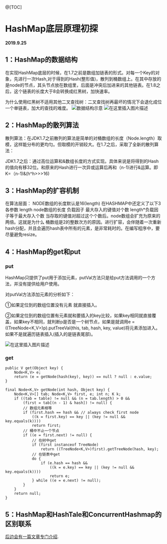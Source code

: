 ﻿@[TOC]
# HashMap底层原理初探
**2019.9.25**
## 1：HashMap的数据结构
在实现HashMap底层的时候，在1.7之前是数组加链表的形式。对每一个Key的对象，先进行一次Hash,对于得到的Hash(整形值)，散列到桶数组上。在其中存放的是node的节点，其头节点放在数组里，后面是冲突后加进来的其他链表。在1.8之后，这个链表的长度大于8会转换成红黑树，加快速率。

为什么使用红黑树不适用其他二叉查找树：二叉查找树再最坏的情况下会退化成位一个单链表，加大的查找的难度。
![数据结构示意](https://imgconvert.csdnimg.cn/aHR0cHM6Ly9jYW1vLmdpdGh1YnVzZXJjb250ZW50LmNvbS83MDYyMmE2MmVlMjYyZmI2MDg5NmY1ZTYyOTAxMmVhYmQ2OThjYjYwLzY4NzQ3NDcwNzMzYTJmMmY2ZDc5MmQ2MjZjNmY2NzJkNzQ2ZjJkNzU3MzY1MmU2ZjczNzMyZDYzNmUyZDYyNjU2OTZhNjk2ZTY3MmU2MTZjNjk3OTc1NmU2MzczMmU2MzZmNmQyZjMyMzAzMTM5MmQzNzJmNmE2NDZiMzEyZTM4MjU0NTM0MjU0MjM5MjUzODQyMjU0NTM1MjUzODM5MjUzODQ0MjU0NTM3MjUzOTQxMjUzODM0MjU0NTM1MjUzODM2MjUzODM1MjU0NTM5MjUzODMzMjU0MTM4MjU0NTM3MjU0MjQyMjUzOTMzMjU0NTM2MjUzOTQ1MjUzODM0MmU3MDZlNjc?x-oss-process=image/format,png)
![在这里插入图片描述](https://imgconvert.csdnimg.cn/aHR0cHM6Ly9jYW1vLmdpdGh1YnVzZXJjb250ZW50LmNvbS8yMGRlN2U0NjVjYWMyNzk4NDI4NTEyNThlYzRkMWVjMWM0ZDNkN2QxLzY4NzQ3NDcwM2EyZjJmNmQ3OTJkNjI2YzZmNjcyZDc0NmYyZDc1NzM2NTJlNmY3MzczMmQ2MzZlMmQ2MjY1Njk2YTY5NmU2NzJlNjE2YzY5Nzk3NTZlNjM3MzJlNjM2ZjZkMmYzMTM4MmQzODJkMzIzMjJmMzYzNzMyMzMzMzM3MzYzNDJlNmE3MDY3?x-oss-process=image/format,png)
## 2：HashMap的散列算法
散列算法：在JDK1.7之前散列的算法是简单的对桶数组的长度（Node.length）取模，这样能分布的更均匀。但取模的开销较大。在1.7之后，采取了全新的散列算法：

JDK1.7之后：通过高位运算和&数组长度的方式实现。具体来说是将得到的Hash的值向有移32位。和原来的Hash进行一次异或运算后再和（n-1)进行&运算。即K=（n-1)&(h^h>>>16)

## 3：HashMap的扩容机制
在算法层面：
NODE数组的长度默认是16(length)
在HASHMAP中还定义了以下3各参数
length node数组的长度
负载因子
最大存入的键值对个数
length*负载因子等于最大存入个数
当存取的键值对超过这个个数后。node数组会扩充为原来的两倍。这就是为什么
桶数组是2的整数次方的原因。进行扩容，会伴随着一次重新hash分配，并且会遍历hash表中所有的元素，是非常耗时的。在编写程序中，要尽量避免resize。

## 4：HashMap的get和put
### put
HashMap只提供了put用于添加元素，putVal方法只是给put方法调用的一个方法，并没有提供给用户使用。

对putVal方法添加元素的分析如下：

①如果定位到的数组位置没有元素 就直接插入。

②如果定位到的数组位置有元素就和要插入的key比较，如果key相同就直接覆盖，如果key不相同，就判断p是否是一个树节点，如果是就调用e = ((TreeNode<K,V>)p).putTreeVal(this, tab, hash, key, value)将元素添加进入。如果不是就遍历链表插入(插入的是链表尾部)。

![在这里插入图片描述](https://imgconvert.csdnimg.cn/aHR0cHM6Ly9jYW1vLmdpdGh1YnVzZXJjb250ZW50LmNvbS9kZjFjMzA3N2I5Mjk4NzM3MjdjOTk3MGUzYTQ4YzBlZjE0ZmQwOTRkLzY4NzQ3NDcwNzMzYTJmMmY2ZDc5MmQ2MjZjNmY2NzJkNzQ2ZjJkNzU3MzY1MmU2ZjczNzMyZDYzNmUyZDYyNjU2OTZhNjk2ZTY3MmU2MTZjNjk3OTc1NmU2MzczMmU2MzZmNmQyZjMyMzAzMTM5MmQzNzJmNzA3NTc0MjU0NTM2MjUzOTM2MjU0MjM5MjU0NTM2MjU0MjMzMjUzOTM1MmU3MDZlNjc?x-oss-process=image/format,png)
### get

```
public V get(Object key) {
    Node<K,V> e;
    return (e = getNode(hash(key), key)) == null ? null : e.value;
}

final Node<K,V> getNode(int hash, Object key) {
    Node<K,V>[] tab; Node<K,V> first, e; int n; K k;
    if ((tab = table) != null && (n = tab.length) > 0 &&
        (first = tab[(n - 1) & hash]) != null) {
        // 数组元素相等
        if (first.hash == hash && // always check first node
            ((k = first.key) == key || (key != null && key.equals(k))))
            return first;
        // 桶中不止一个节点
        if ((e = first.next) != null) {
            // 在树中get
            if (first instanceof TreeNode)
                return ((TreeNode<K,V>)first).getTreeNode(hash, key);
            // 在链表中get
            do {
                if (e.hash == hash &&
                    ((k = e.key) == key || (key != null && key.equals(k))))
                    return e;
            } while ((e = e.next) != null);
        }
    }
    return null;
}
```
## 5：HashMap和HashTale和ConcurrentHashmap的区别联系
[后边会有一篇文章专门介绍](https://mp.csdn.net).

